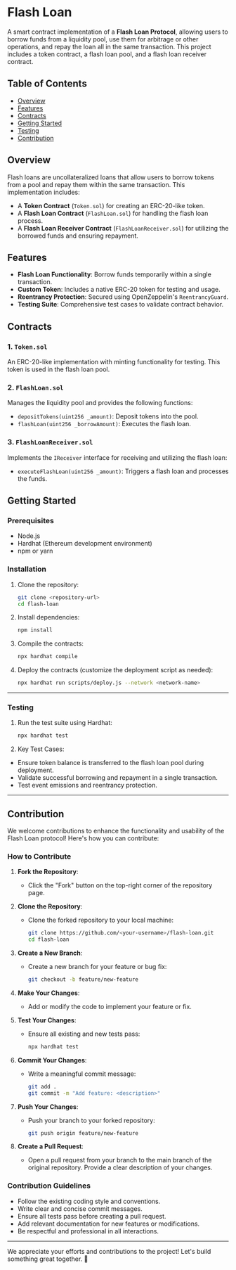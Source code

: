 # Flash Loan

A smart contract implementation of a **Flash Loan Protocol**, allowing users to borrow funds from a liquidity pool, use them for arbitrage or other operations, and repay the loan all in the same transaction. This project includes a token contract, a flash loan pool, and a flash loan receiver contract.

## Table of Contents

- [Overview](#overview)
- [Features](#features)
- [Contracts](#contracts)
- [Getting Started](#getting-started)
- [Testing](#testing)
- [Contribution](#contribution)

## Overview

Flash loans are uncollateralized loans that allow users to borrow tokens from a pool and repay them within the same transaction. This implementation includes:
- A **Token Contract** (`Token.sol`) for creating an ERC-20-like token.
- A **Flash Loan Contract** (`FlashLoan.sol`) for handling the flash loan process.
- A **Flash Loan Receiver Contract** (`FlashLoanReceiver.sol`) for utilizing the borrowed funds and ensuring repayment.

## Features

- **Flash Loan Functionality**: Borrow funds temporarily within a single transaction.
- **Custom Token**: Includes a native ERC-20 token for testing and usage.
- **Reentrancy Protection**: Secured using OpenZeppelin's `ReentrancyGuard`.
- **Testing Suite**: Comprehensive test cases to validate contract behavior.

## Contracts

### 1. `Token.sol`
An ERC-20-like implementation with minting functionality for testing. This token is used in the flash loan pool.

### 2. `FlashLoan.sol`
Manages the liquidity pool and provides the following functions:
- `depositTokens(uint256 _amount)`: Deposit tokens into the pool.
- `flashLoan(uint256 _borrowAmount)`: Executes the flash loan.

### 3. `FlashLoanReceiver.sol`
Implements the `IReceiver` interface for receiving and utilizing the flash loan:
- `executeFlashLoan(uint256 _amount)`: Triggers a flash loan and processes the funds.

## Getting Started

### Prerequisites
- Node.js
- Hardhat (Ethereum development environment)
- npm or yarn

### Installation

1. Clone the repository:
   ```bash
   git clone <repository-url>
   cd flash-loan

2. Install dependencies:
   ```bash
   npm install

3. Compile the contracts:
   ```bash
   npx hardhat compile

4. Deploy the contracts (customize the deployment script as needed):
   ```bash
   npx hardhat run scripts/deploy.js --network <network-name>

---

### Testing

1. Run the test suite using Hardhat:
   ```bash
   npx hardhat test

2. Key Test Cases:
- Ensure token balance is transferred to the flash loan pool during deployment.
- Validate successful borrowing and repayment in a single transaction.
- Test event emissions and reentrancy protection.

---

## Contribution

We welcome contributions to enhance the functionality and usability of the Flash Loan protocol! Here's how you can contribute:

### How to Contribute

1. **Fork the Repository**: 
   - Click the "Fork" button on the top-right corner of the repository page.

2. **Clone the Repository**: 
   - Clone the forked repository to your local machine:
     ```bash
     git clone https://github.com/<your-username>/flash-loan.git
     cd flash-loan
     ```

3. **Create a New Branch**: 
   - Create a new branch for your feature or bug fix:
     ```bash
     git checkout -b feature/new-feature
     ```

4. **Make Your Changes**: 
   - Add or modify the code to implement your feature or fix.

5. **Test Your Changes**: 
   - Ensure all existing and new tests pass:
     ```bash
     npx hardhat test
     ```

6. **Commit Your Changes**: 
   - Write a meaningful commit message:
     ```bash
     git add .
     git commit -m "Add feature: <description>"
     ```

7. **Push Your Changes**: 
   - Push your branch to your forked repository:
     ```bash
     git push origin feature/new-feature
     ```

8. **Create a Pull Request**: 
   - Open a pull request from your branch to the main branch of the original repository. Provide a clear description of your changes.

### Contribution Guidelines

- Follow the existing coding style and conventions.
- Write clear and concise commit messages.
- Ensure all tests pass before creating a pull request.
- Add relevant documentation for new features or modifications.
- Be respectful and professional in all interactions.

---

We appreciate your efforts and contributions to the project! Let's build something great together. 🚀
